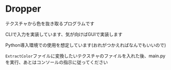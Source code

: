 # Dropper
 
テクスチャから色を抜き取るプログラムです

CLIで入力を実装しています、気が向けばGUIで実装します

Python導入環境での使用を想定しています(おれがつかえればなんでもいいので)

`ExtractColor`ファイルに変換したいテクスチャのファイルを入れた後、main.pyを実行、あとはコンソールの指示に従ってください
